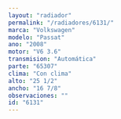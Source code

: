```yaml
---
layout: "radiador"
permalink: "/radiadores/6131/"
marca: "Volkswagen"
modelo: "Passat"
ano: "2008"
motor: "V6 3.6"
transmision: "Automática"
parte: "65307"
clima: "Con clima"
alto: "25 1/2"
ancho: "16 7/8"
observaciones: ""
id: "6131"
---
```


